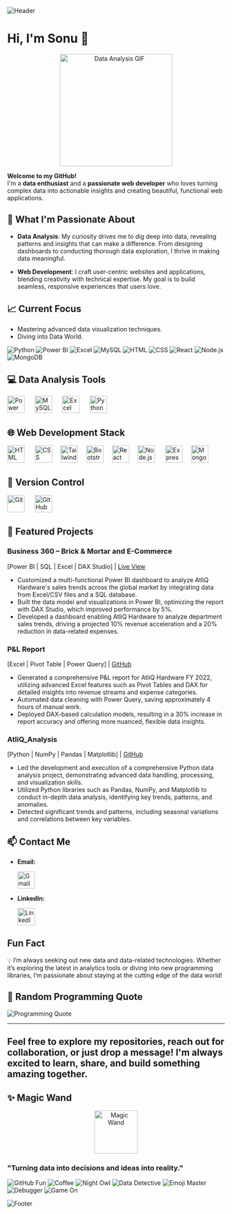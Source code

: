 ![Header](https://capsule-render.vercel.app/api?type=waving&color=gradient&height=200&section=header&text=Welcome%20to%20My%20GitHub!&fontSize=50&fontColor=ffffff)

# Hi, I'm Sonu 👋

<div align="center">
  <img src="https://media.giphy.com/media/3oKIPEqDGUULpEU0aQ/giphy.gif?cid=ecf05e475kd3c5jicm58x9kzcwzn30j6ksppwi9tdwb0j15j&ep=v1_gifs_related&rid=giphy.gif&ct=g" height=260 weight=260 alt="Data Analysis GIF" />
</div>

**Welcome to my GitHub!**  
I'm a **data enthusiast** and a **passionate web developer** who loves turning complex data into actionable insights and creating beautiful, functional web applications.

## 🚀 What I'm Passionate About

- **Data Analysis**: My curiosity drives me to dig deep into data, revealing patterns and insights that can make a difference. From designing dashboards to conducting thorough data exploration, I thrive in making data meaningful.

- **Web Development**: I craft user-centric websites and applications, blending creativity with technical expertise. My goal is to build seamless, responsive experiences that users love.

## 📈 Current Focus

- Mastering advanced data visualization techniques.
- Diving into Data World.

![Python](https://img.shields.io/badge/-Python-3776AB?style=for-the-badge&logo=python&logoColor=white&logoWidth=20&labelColor=3776AB&color=white)
![Power BI](https://img.shields.io/badge/-Power%20BI-F2C811?style=for-the-badge&logo=power-bi&logoColor=white&logoWidth=20&labelColor=F2C811&color=white)
![Excel](https://img.shields.io/badge/-Excel-217346?style=for-the-badge&logo=microsoft-excel&logoColor=white&logoWidth=20&labelColor=217346&color=white)
![MySQL](https://img.shields.io/badge/-MySQL-4479A1?style=for-the-badge&logo=mysql&logoColor=white&logoWidth=20&labelColor=4479A1&color=white)
![HTML](https://img.shields.io/badge/-HTML5-E34F26?style=for-the-badge&logo=html5&logoColor=white&logoWidth=20&labelColor=E34F26&color=white)
![CSS](https://img.shields.io/badge/-CSS3-1572B6?style=for-the-badge&logo=css3&logoColor=white&logoWidth=20&labelColor=1572B6&color=white)
![React](https://img.shields.io/badge/-React-20232A?style=for-the-badge&logo=react&logoColor=61DAFB&logoWidth=20&labelColor=20232A&color=white)
![Node.js](https://img.shields.io/badge/-Node.js-339933?style=for-the-badge&logo=nodedotjs&logoColor=white&logoWidth=20&labelColor=339933&color=white)
![MongoDB](https://img.shields.io/badge/-MongoDB-4EA94B?style=for-the-badge&logo=mongodb&logoColor=white&logoWidth=20&labelColor=4EA94B&color=white)


## 💻 Data Analysis Tools

  <img src="https://img.icons8.com/color/48/000000/power-bi.png" alt="Power BI" width="40" height="40"/>   &nbsp;&nbsp;&nbsp;&nbsp;
  <img src="https://img.icons8.com/fluency/48/000000/mysql-logo.png" alt="MySQL" width="40" height="40"/>  &nbsp;&nbsp;&nbsp;&nbsp;
  <img src="https://img.icons8.com/color/48/000000/microsoft-excel-2019--v1.png" alt="Excel" width="40" height="40"/>  &nbsp;&nbsp;&nbsp;&nbsp;
  <img src="https://img.icons8.com/color/48/000000/python--v1.png" alt="Python" width="40" height="40"/>

 ## 🌐 Web Development Stack

  <img src="https://img.icons8.com/color/48/000000/html-5--v1.png" alt="HTML" width="40" height="40"/> &nbsp;&nbsp;&nbsp;&nbsp;
  <img src="https://img.icons8.com/color/48/000000/css3.png" alt="CSS" width="40" height="40"/>&nbsp;&nbsp;&nbsp;&nbsp;
  <img src="https://img.icons8.com/color/48/000000/tailwindcss.png" alt="Tailwind CSS" width="40" height="40"/>&nbsp;&nbsp;&nbsp;&nbsp;
  <img src="https://img.icons8.com/color/48/000000/bootstrap.png" alt="Bootstrap" width="40" height="40"/>&nbsp;&nbsp;&nbsp;&nbsp;
  <img src="https://img.icons8.com/color/48/000000/react-native.png" alt="React" width="40" height="40"/>&nbsp;&nbsp;&nbsp;&nbsp;
  <img src="https://img.icons8.com/color/48/000000/nodejs.png" alt="Node.js" width="40" height="40"/> &nbsp;&nbsp;&nbsp;&nbsp;
  <img src="https://img.icons8.com/ios/50/000000/express-js.png" alt="Express.js" width="40" height="40"/>&nbsp;&nbsp;&nbsp;&nbsp;
  <img src="https://img.icons8.com/color/48/000000/mongodb.png" alt="MongoDB" width="40" height="40"/>

## 🔧 Version Control

  <img src="https://img.icons8.com/color/48/000000/git.png" alt="Git" width="40" height="40"/> &nbsp;&nbsp;&nbsp;&nbsp;
  <img src="https://img.icons8.com/ios-filled/50/ffffff/github.png" alt="GitHub" width="40" height="40"/>


## 🌟 Featured Projects

### Business 360 – Brick & Mortar and E-Commerce
[Power BI | SQL | Excel | DAX Studio] | [Live View](https://app.powerbi.com/view?r=eyJrIjoiM2M5YzE2N2YtNjMxNi00Njc4LWI0MmYtZDZhMDNkMTI3MmMwIiwidCI6ImM2ZTU0OWIzLTVmNDUtNDAzMi1hYWU5LWQ0MjQ0ZGM1YjJjNCJ9)
- Customized a multi-functional Power BI dashboard to analyze AtliQ Hardware's sales trends across the global market by integrating data from Excel/CSV files and a SQL database.
- Built the data model and visualizations in Power BI, optimizing the report with DAX Studio, which improved performance by 5%.
- Developed a dashboard enabling AtliQ Hardware to analyze department sales trends, driving a projected 10% revenue acceleration and a 20% reduction in data-related expenses.

### P&L Report
[Excel | Pivot Table | Power Query] | [GitHub](https://github.com/PersonalSonu/P-L_Analysis_Report)
- Generated a comprehensive P&L report for AtliQ Hardware FY 2022, utilizing advanced Excel features such as Pivot Tables and DAX for detailed insights into revenue streams and expense categories.
- Automated data cleaning with Power Query, saving approximately 4 hours of manual work.
- Deployed DAX-based calculation models, resulting in a 30% increase in report accuracy and offering more nuanced, flexible data insights.

### AtliQ_Analysis
[Python | NumPy | Pandas | Matplotlib] | [GitHub](https://github.com/PersonalSonu/AtliQ_Analysis)
- Led the development and execution of a comprehensive Python data analysis project, demonstrating advanced data handling, processing, and visualization skills.
- Utilized Python libraries such as Pandas, NumPy, and Matplotlib to conduct in-depth data analysis, identifying key trends, patterns, and anomalies.
- Detected significant trends and patterns, including seasonal variations and correlations between key variables.


## 📫 Contact Me

- **Email:**
  
  [<img src="https://img.icons8.com/color/48/000000/gmail.png" alt="Gmail" width="40" height="40"/>](sonukumar149000@gmail.com)
  
- **LinkedIn:**
  
  [<img src="https://img.icons8.com/color/48/000000/linkedin.png" alt="LinkedIn" width="40" height="40"/>](http://www.linkedin.com/in/sonukumarpv)

## Fun Fact
💡 I’m always seeking out new data and data-related technologies. Whether it’s exploring the latest in analytics tools or diving into new programming libraries, I’m passionate about staying at the cutting edge of the data world!

## 💬 Random Programming Quote

![Programming Quote](https://quotes-github-readme.vercel.app/api?type=horizontal&theme=radical)

  
---
Feel free to explore my repositories, reach out for collaboration, or just drop a message! I'm always excited to learn, share, and build something amazing together.
---

## ✨ Magic Wand
<div align='center'>
<img src="https://media.giphy.com/media/26ufdipQqU2lhNA4g/giphy.gif" alt="Magic Wand" width="100" height="100"/>
</div>

### "Turning data into decisions and ideas into reality."

![GitHub Fun](https://img.shields.io/badge/Fun-Badge-brightgreen?style=for-the-badge&logo=smile&logoColor=white)
![Coffee](https://img.shields.io/badge/Coffee-Lover-%23FFDDC1?style=for-the-badge&logo=coffee&logoColor=brown)
![Night Owl](https://img.shields.io/badge/Night%20Owl-%232E3440?style=for-the-badge&logo=moon&logoColor=white)
![Data Detective](https://img.shields.io/badge/Data-Detective-blue?style=for-the-badge&logo=search&logoColor=white)
![Emoji Master](https://img.shields.io/badge/Emoji-Master-yellow?style=for-the-badge&logo=star&logoColor=orange)
![Debugger](https://img.shields.io/badge/Debugger-Proficient-red?style=for-the-badge&logo=bug&logoColor=white)
![Game On](https://img.shields.io/badge/Game%20On-Green?style=for-the-badge&logo=controller&logoColor=white)


![Footer](https://capsule-render.vercel.app/api?type=waving&color=gradient&height=150&section=footer&text=Thank%20you%20for%20visit!&fontSize=50&fontColor=ffffff)

